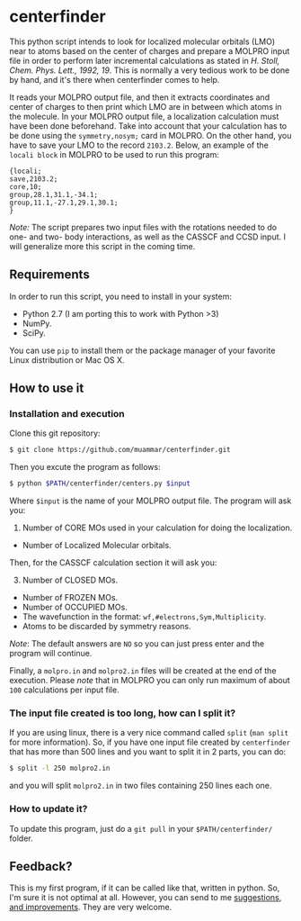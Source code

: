 centerfinder
============

This python script intends to look for localized molecular orbitals (LMO) near
to atoms based on the center of charges and prepare a MOLPRO input file in
order to perform later incremental calculations as stated in _H. Stoll, Chem.
Phys. Lett., 1992, 19_. This is normally a very tedious work to be done by
hand, and it's there when centerfinder comes to help.

It reads your MOLPRO output file, and then it extracts coordinates and center
of charges to then print which LMO are in between which atoms in the molecule.
In your MOLPRO output file, a localization calculation must have been done
beforehand. Take into account that your calculation has to be done using the
`symmetry,nosym;` card in MOLPRO. On the other hand, you have to save your LMO
to the record `2103.2`. Below, an example of the `locali block` in MOLPRO to be
used to run this program:

```
{locali;
save,2103.2;
core,10;
group,28.1,31.1,-34.1;
group,11.1,-27.1,29.1,30.1;
}
```

*Note:* The script prepares two input files with the rotations needed to do
one- and two- body interactions, as well as the CASSCF and CCSD input. I will
generalize more this script in the coming time.

## Requirements

In order to run this script, you need to install in your system:

- Python 2.7 (I am porting this to work with Python >3)
- NumPy.
- SciPy.

You can use `pip` to install them or the package manager of your favorite Linux
distribution or Mac OS X.

## How to use it

### Installation and execution

Clone this git repository:

```bash
$ git clone https://github.com/muammar/centerfinder.git
```

Then you excute the program as follows:

```bash
$ python $PATH/centerfinder/centers.py $input
```
Where `$input` is the name of your MOLPRO output file. The program will ask you:

1. Number of CORE MOs used in your calculation for doing the localization.
- Number of Localized Molecular orbitals.

Then, for the CASSCF calculation section it will ask you:

3. Number of CLOSED MOs.
- Number of FROZEN MOs.
- Number of OCCUPIED MOs.
- The wavefunction in the format: `wf,#electrons,Sym,Multiplicity`.
- Atoms to be discarded by symmetry reasons.

*Note*: The default answers are `NO` so you can just press enter and the
program will continue.

Finally, a `molpro.in` and `molpro2.in` files will be created at the end of the
execution. Please *note* that in MOLPRO you can only run maximum of about `100`
calculations per input file.

### The input file created is too long, how can I split it?

If you are using linux, there is a very nice command called `split` (`man
split` for more information). So, if you have one input file created by
`centerfinder` that has more than 500 lines and you want to split it in
2 parts, you can do:

```bash
$ split -l 250 molpro2.in
```
and you will split `molpro2.in` in two files containing 250 lines each one.

### How to update it?

To update this program, just do a `git pull` in your `$PATH/centerfinder/`
folder.

## Feedback?

This is my first program, if it can be called like that, written in python. So,
I'm sure it is not optimal at all. However, you can send to me
[suggestions, and improvements](https://github.com/muammar/centerfinder/issues).
They are very welcome.
